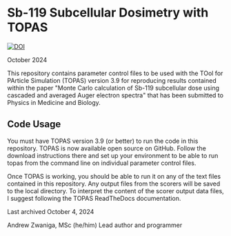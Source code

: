 # Sb-119 Subcellular Dosimetry with TOPAS

[![DOI](https://zenodo.org/badge/849493963.svg)](https://doi.org/10.5281/zenodo.13892028)

October 2024

This repository contains parameter control files to be used with the TOol for PArticle Simulation (TOPAS) version 3.9 for reproducing results contained within the paper "Monte Carlo calculation of Sb-119 subcellular dose using cascaded and averaged Auger electron spectra" that has been submitted to Physics in Medicine and Biology. 

## Code Usage

You must have TOPAS version 3.9 (or better) to run the code in this repository. TOPAS is now available open source on GitHub. Follow the download instructions there and set up your environment to be able to run topas from the command line on individual parameter control files. 

Once TOPAS is working, you should be able to run it on any of the text files contained in this repository. Any output files from the scorers will be saved to the local directory. To interpret the content of the scorer output data files, I suggest following the TOPAS ReadTheDocs documentation. 

Last archived October 4, 2024

Andrew Zwaniga, MSc (he/him)
Lead author and programmer
